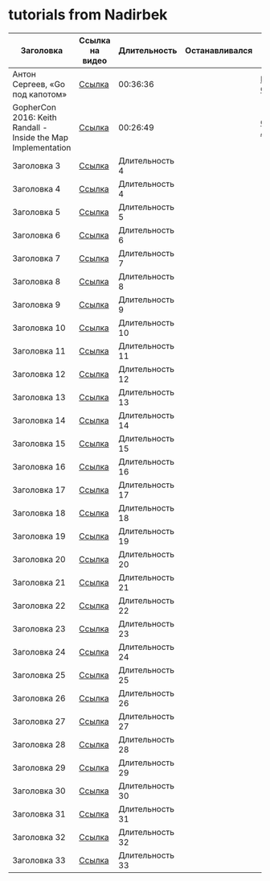 # tutorials from Nadirbek

| Заголовка      | Ссылка на видео                         | Длительность   | Останавливался | Канал | Язык |
| -------------- | --------------------------------------- | -------------- | -------------- | -------------- | -------------- |
| Антон Сергеев, «Go под капотом»    | [Ссылка](https://youtu.be/rloqQY9CT8I)  | 00:36:36 |        | [Kolesa Group](https://www.youtube.com/@kolesagroup6324)|ru|
| GopherCon 2016: Keith Randall - Inside the Map Implementation    | [Ссылка](https://youtu.be/Tl7mi9QmLns)  | 00:26:49 ||[Gopher Academy](https://www.youtube.com/@kolesagroup6324)|en|
| Заголовка 3    | [Ссылка](https://youtu.be/5bYO60-qYOI)  | Длительность 4 |                |                ||
| Заголовка 4    | [Ссылка](https://youtu.be/RIvL2ONhFBI)  | Длительность 4 |                |                ||
| Заголовка 5    | [Ссылка](https://youtu.be/zzAdEt3xZ1M)  | Длительность 5 |                |                ||
| Заголовка 6    | [Ссылка](https://youtu.be/XGtieBVI1lk)  | Длительность 6 |                |                ||
| Заголовка 7    | [Ссылка](https://youtu.be/2557w0qsDV0)  | Длительность 7 |                |                ||
| Заголовка 8    | [Ссылка](https://youtu.be/ydWFpcoYraU)  | Длительность 8 |                |                ||
| Заголовка 9    | [Ссылка](https://youtu.be/c4bldaCjYRY)  | Длительность 9 |                |                ||
| Заголовка 10   | [Ссылка](https://youtu.be/AV-KzQI-tLM)  | Длительность 10|                |                ||
| Заголовка 11   | [Ссылка](https://youtu.be/BHNt1fcg8iw)  | Длительность 11|                |                ||
| Заголовка 12   | [Ссылка](https://youtu.be/2h_NFBFrciI)  | Длительность 12|                |                ||
| Заголовка 13   | [Ссылка](https://youtu.be/lsBF58Q-DnY)  | Длительность 13|                |                ||
| Заголовка 14   | [Ссылка](https://youtu.be/PAAkCSZUG1c)  | Длительность 14|                |                ||
| Заголовка 15   | [Ссылка](https://youtu.be/ZuQcbqYK0BY)  | Длительность 15|                |                ||
| Заголовка 16   | [Ссылка](https://youtu.be/8D3Vmm1BGoY)  | Длительность 16|                |                ||
| Заголовка 17   | [Ссылка](https://youtu.be/Wh22_O8jXVQ)  | Длительность 17|                |                ||
| Заголовка 18   | [Ссылка](https://youtu.be/k9wK2FThEsk)  | Длительность 18|                |                ||
| Заголовка 19   | [Ссылка](https://youtu.be/MXoMuymbfo8)  | Длительность 19|                |                ||
| Заголовка 20   | [Ссылка](https://youtu.be/4MFcmreAUhs)  | Длительность 20|                |                ||
| Заголовка 21   | [Ссылка](https://youtu.be/kG_ipMygRUc)  | Длительность 21|                |                ||
| Заголовка 22   | [Ссылка](https://youtu.be/U0U8Ddx4TgE)  | Длительность 22|                |                ||
| Заголовка 23   | [Ссылка](https://youtu.be/7n_8cOBpQrg)  | Длительность 23|                |                ||
| Заголовка 24   | [Ссылка](https://youtu.be/BIYiuy8WWiU)  | Длительность 24|                |                ||
| Заголовка 25   | [Ссылка](https://youtu.be/qIhZrMg3_Tk)  | Длительность 25|                |                ||
| Заголовка 26   | [Ссылка](https://youtu.be/EW9oGc5vSAI)  | Длительность 26|                |                ||
| Заголовка 27   | [Ссылка](https://youtu.be/BQto7PiHknc)  | Длительность 27|                |                ||
| Заголовка 28   | [Ссылка](https://youtu.be/Lrjjqc1bRHo)  | Длительность 28|                |                ||
| Заголовка 29   | [Ссылка](https://youtu.be/Ie3pK1Adm4U)  | Длительность 29|                |                ||
| Заголовка 30   | [Ссылка](https://youtu.be/uYhQ2ot3XFg)  | Длительность 30|                |                ||
| Заголовка 31   | [Ссылка](https://youtu.be/f6kdp27TYZs)  | Длительность 31|                |                ||
| Заголовка 32   | [Ссылка](https://youtu.be/P_SXTUiA-9Y)  | Длительность 32|                |                ||
| Заголовка 33   | [Ссылка](https://youtu.be/oV9rvDllKEg)  | Длительность 33|                |                ||

